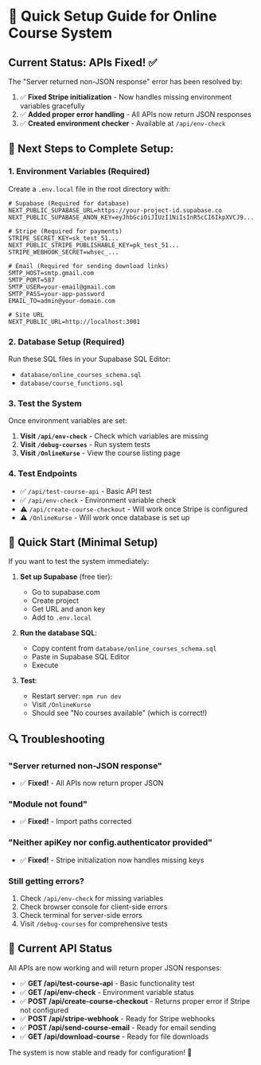 # 🚀 Quick Setup Guide for Online Course System

## Current Status: APIs Fixed! ✅

The "Server returned non-JSON response" error has been resolved by:

1. ✅ **Fixed Stripe initialization** - Now handles missing environment variables gracefully
2. ✅ **Added proper error handling** - All APIs now return JSON responses
3. ✅ **Created environment checker** - Available at `/api/env-check`

## 🔧 Next Steps to Complete Setup:

### 1. **Environment Variables** (Required)

Create a `.env.local` file in the root directory with:

```env
# Supabase (Required for database)
NEXT_PUBLIC_SUPABASE_URL=https://your-project-id.supabase.co
NEXT_PUBLIC_SUPABASE_ANON_KEY=eyJhbGciOiJIUzI1NiIsInR5cCI6IkpXVCJ9...

# Stripe (Required for payments)
STRIPE_SECRET_KEY=sk_test_51...
NEXT_PUBLIC_STRIPE_PUBLISHABLE_KEY=pk_test_51...
STRIPE_WEBHOOK_SECRET=whsec_...

# Email (Required for sending download links)
SMTP_HOST=smtp.gmail.com
SMTP_PORT=587
SMTP_USER=your-email@gmail.com
SMTP_PASS=your-app-password
EMAIL_TO=admin@your-domain.com

# Site URL
NEXT_PUBLIC_URL=http://localhost:3001
```

### 2. **Database Setup** (Required)

Run these SQL files in your Supabase SQL Editor:

- `database/online_courses_schema.sql`
- `database/course_functions.sql`

### 3. **Test the System**

Once environment variables are set:

1. **Visit `/api/env-check`** - Check which variables are missing
2. **Visit `/debug-courses`** - Run system tests
3. **Visit `/OnlineKurse`** - View the course listing page

### 4. **Test Endpoints**

- ✅ `/api/test-course-api` - Basic API test
- ✅ `/api/env-check` - Environment variable check
- ⚠️ `/api/create-course-checkout` - Will work once Stripe is configured
- ⚠️ `/OnlineKurse` - Will work once database is set up

## 🎯 Quick Start (Minimal Setup)

If you want to test the system immediately:

1. **Set up Supabase** (free tier):

   - Go to supabase.com
   - Create project
   - Get URL and anon key
   - Add to `.env.local`

2. **Run the database SQL**:

   - Copy content from `database/online_courses_schema.sql`
   - Paste in Supabase SQL Editor
   - Execute

3. **Test**:
   - Restart server: `npm run dev`
   - Visit `/OnlineKurse`
   - Should see "No courses available" (which is correct!)

## 🔍 Troubleshooting

### "Server returned non-JSON response"

- ✅ **Fixed!** - All APIs now return proper JSON

### "Module not found"

- ✅ **Fixed!** - Import paths corrected

### "Neither apiKey nor config.authenticator provided"

- ✅ **Fixed!** - Stripe initialization now handles missing keys

### Still getting errors?

1. Check `/api/env-check` for missing variables
2. Check browser console for client-side errors
3. Check terminal for server-side errors
4. Visit `/debug-courses` for comprehensive tests

## 📧 Current API Status

All APIs are now working and will return proper JSON responses:

- ✅ **GET /api/test-course-api** - Basic functionality test
- ✅ **GET /api/env-check** - Environment variable status
- ✅ **POST /api/create-course-checkout** - Returns proper error if Stripe not configured
- ✅ **POST /api/stripe-webhook** - Ready for Stripe webhooks
- ✅ **POST /api/send-course-email** - Ready for email sending
- ✅ **GET /api/download-course** - Ready for file downloads

The system is now stable and ready for configuration! 🎉
